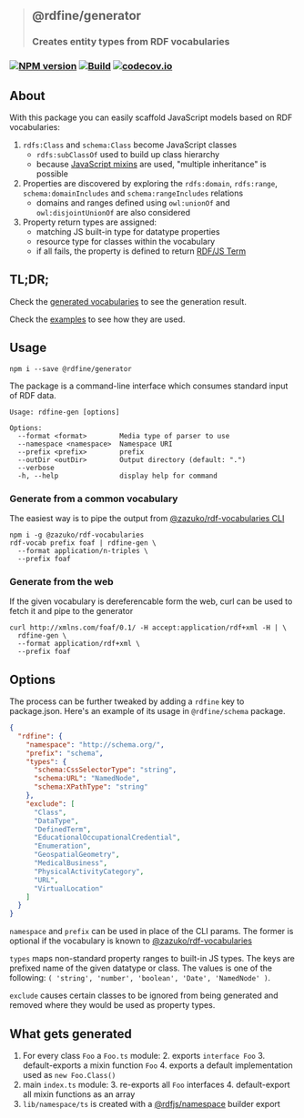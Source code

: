 > ## @rdfine/generator
> ### Creates entity types from RDF vocabularies
### [![NPM version](https://img.shields.io/npm/v/@rdfine/generator.svg?style=flat-square)](https://www.npmjs.com/package/@rdfine/generator) [![Build](https://travis-ci.org/tpluscode/rdfine.svg?branch=master)](https://travis-ci.org/tpluscode/rdfine) [![codecov.io](https://codecov.io/github/tpluscode/rdfine/coverage.svg?branch=master)](https://codecov.io/github/tpluscode/rdfine?branch=master)

## About

With this package you can easily scaffold JavaScript models based on RDF vocabularies:

1. `rdfs:Class` and `schema:Class` become JavaScript classes
   - `rdfs:subClassOf` used to build up class hierarchy
   - because [JavaScript mixins](https://justinfagnani.com/2015/12/21/real-mixins-with-javascript-classes/) are used, "multiple inheritance" is possible
2. Properties are discovered by exploring the `rdfs:domain`, `rdfs:range`, `schema:domainIncludes` and `schema:rangeIncludes` relations
   - domains and ranges defined using `owl:unionOf` and `owl:disjointUnionOf` are also considered
3. Property return types are assigned:
   - matching JS built-in type for datatype properties
   - resource type for classes within the vocabulary
   - if all fails, the property is defined to return [RDF/JS Term](http://rdf.js.org/data-model-spec/#term-interface)

## TL;DR;

Check the [generated vocabularies](../../vocabularies) to see the generation result.

Check the [examples](../../examples) to see how they are used.

## Usage

```
npm i --save @rdfine/generator
```

The package is a command-line interface which consumes standard input of RDF data.

```
Usage: rdfine-gen [options]

Options:
  --format <format>        Media type of parser to use
  --namespace <namespace>  Namespace URI
  --prefix <prefix>        prefix
  --outDir <outDir>        Output directory (default: ".")
  --verbose                
  -h, --help               display help for command
```

### Generate from a common vocabulary

The easiest way is to pipe the output from [@zazuko/rdf-vocabularies CLI](https://npm.im/@zazuko/rdf-vocabularies#command-line)

```
npm i -g @zazuko/rdf-vocabularies
rdf-vocab prefix foaf | rdfine-gen \
  --format application/n-triples \
  --prefix foaf 
```

### Generate from the web

If the given vocabulary is dereferencable form the web, curl can be used to fetch it and pipe to the generator

```
curl http://xmlns.com/foaf/0.1/ -H accept:application/rdf+xml -H | \
  rdfine-gen \
  --format application/rdf+xml \
  --prefix foaf 
```

## Options

The process can be further tweaked by adding a `rdfine` key to package.json. Here's an example of its usage in `@rdfine/schema` package.

```json
{
  "rdfine": {
    "namespace": "http://schema.org/",
    "prefix": "schema",
    "types": {
      "schema:CssSelectorType": "string",
      "schema:URL": "NamedNode",
      "schema:XPathType": "string"
    },
    "exclude": [
      "Class",
      "DataType",
      "DefinedTerm",
      "EducationalOccupationalCredential",
      "Enumeration",
      "GeospatialGeometry",
      "MedicalBusiness",
      "PhysicalActivityCategory",
      "URL",
      "VirtualLocation"
    ]
  }
}
```

`namespace` and `prefix` can be used in place of the CLI params. The former is optional if the vocabulary is known to [@zazuko/rdf-vocabularies](https://npm.im/@zazuko/rdf-vocabularies)

`types` maps non-standard property ranges to built-in JS types. The keys are prefixed name of the given datatype or class. The values is one of the following: `( 'string', 'number', 'boolean', 'Date', 'NamedNode' )`.

`exclude` causes certain classes to be ignored from being generated and removed where they would be used as property types.


## What gets generated

1. For every class `Foo` a `Foo.ts` module:
   2. exports `interface Foo`
   3. default-exports a mixin function `Foo`
   4. exports a default implementation used as `new Foo.Class()`
2. main `index.ts` module:
   3. re-exports all `Foo` interfaces
   4. default-export all mixin functions as an array
3. `lib/namespace/ts` is created with a [@rdfjs/namespace](https://npm.im/@rdfjs/namespace) builder export
